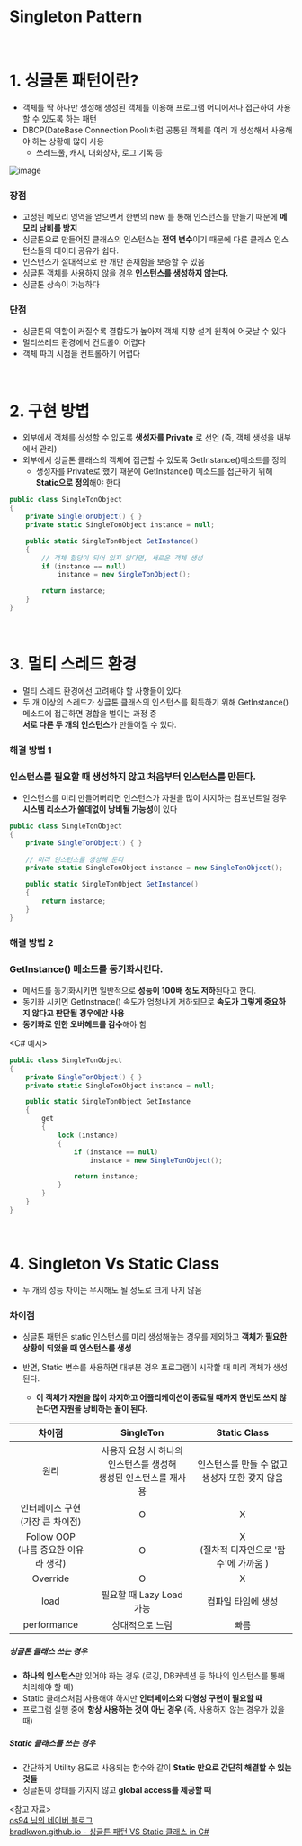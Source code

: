 Singleton Pattern
===

<br>

# 1. 싱글톤 패턴이란?
- 객체를 딱 하나만 생성해 생성된 객체를 이용해 프로그램 어디에서나 접근하여 사용할 수 있도록 하는 패턴
- DBCP(DateBase Connection Pool)처럼 공통된 객체를 여러 개 생성해서 사용해야 하는 상황에 많이 사용
  - 쓰레드풀, 캐시, 대화상자, 로그 기록 등
  
![image](https://user-images.githubusercontent.com/48194683/126578659-0047937d-9415-4f2b-b7d2-cc917db9e2c9.png)

### 장점
- 고정된 메모리 영역을 얻으면서 한번의 new 를 통해 인스턴스를 만들기 때문에 **메모리 낭비를 방지**
- 싱글톤으로 만들어진 클래스의 인스턴스는 **전역 변수**이기 때문에 다른 클래스 인스턴스들의 데이터 공유가 쉽다.
- 인스턴스가 절대적으로 한 개만 존재함을 보증할 수 있음
- 싱글톤 객체를 사용하지 않을 경우 **인스턴스를 생성하지 않는다.**
- 싱글톤 상속이 가능하다

### 단점
- 싱글톤의 역할이 커질수록 결합도가 높아져 객체 지향 설계 원칙에 어긋날 수 있다
- 멀티쓰레드 환경에서 컨트롤이 어렵다
- 객체 파괴 시점을 컨트롤하기 어렵다

<br>

# 2. 구현 방법
- 외부에서 객체를 상성할 수 잆도록 **생성자를 Private** 로 선언 (즉, 객체 생성을 내부에서 관리)
- 외부에서 싱글톤 클래스의 객체에 접근할 수 있도록 GetInstance()메소드를 정의
  - 생성자를 Private로 했기 때문에 GetInstance() 메소드를 접근하기 위해 **Static으로 정의**해야 한다

```C#
public class SingleTonObject
{
    private SingleTonObject() { }
    private static SingleTonObject instance = null;

    public static SingleTonObject GetInstance()
    {
        // 객체 할당이 되어 있지 않다면, 새로운 객체 생성
        if (instance == null)
            instance = new SingleTonObject();

        return instance;
    }
}
```
<br>

# 3. 멀티 스레드 환경
- 멀티 스레드 환경에선 고려해야 할 사항들이 있다.
- 두 개 이상의 스레드가 싱글톤 클래스의 인스턴스를 획득하기 위해 GetInstance() 메소드에 접근하면 경합을 벌이는 과정 중<br> **서로 다른 두 개의 인스턴스**가 만들어질 수 있다.



### 해결 방법 1
### 인스턴스를 필요할 때 생성하지 않고 처음부터 인스턴스를 만든다.

- 인스턴스를 미리 만들어버리면 인스턴스가 자원을 많이 차지하는 컴포넌트일 경우 **시스템 리소스가 쓸데없이 낭비될 가능성**이 있다

```C#
public class SingleTonObject
{
    private SingleTonObject() { }
    
    // 미리 인스턴스를 생성해 둔다
    private static SingleTonObject instance = new SingleTonObject();

    public static SingleTonObject GetInstance()
    {
        return instance;
    }
}
```

### 해결 방법 2
### GetInstance() 메소드를 동기화시킨다.

- 메서드를 동기화시키면 일반적으로 **성능이 100배 정도 저하**된다고 한다.
- 동기화 시키면 GetInstnace() 속도가 엄청나게 저하되므로 **속도가 그렇게 중요하지 않다고 판단될 경우에만 사용**
- **동기화로 인한 오버헤드를 감수**해야 함 

<C# 예시>
```C#
public class SingleTonObject
{
    private SingleTonObject() { }
    private static SingleTonObject instance = null;

    public static SingleTonObject GetInstance
    {
        get
        {
            lock (instance)
            {
                if (instance == null)
                    instance = new SingleTonObject();

                return instance;
            }
        }
    }
}
```

<br>

# 4. Singleton Vs Static Class

- 두 개의 성능 차이는 무시해도 될 정도로 크게 나지 않음


### 차이점
- 싱글톤 패턴은 static 인스턴스를 미리 생성해놓는 경우를 제외하고 **객체가 필요한 상황이 되었을 때 인스턴스를 생성**

- 반면, Static 변수를 사용하면 대부분 경우 프로그램이 시작할 때 미리 객체가 생성된다.
   - **이 객체가 자원을 많이 차지하고 어플리케이션이 종료될 때까지 한번도 쓰지 않는다면 자원을 낭비하는 꼴이 된다.**

|                차이점               	|                               SingleTon                              	|                  Static Class                 	|
|:-----------------------------------:	|:--------------------------------------------------------------------:	|:---------------------------------------------:	|
|                 원리                	| 사용자 요청 시 하나의 인스턴스를 생성해<br> 생성된 인스턴스를 재사용 	| 인스턴스를 만들 수 없고 생성자 또한 갖지 않음 	|
| 인터페이스 구현<br>(가장 큰 차이점) 	|                                   O                                  	|                       X                       	|
|              Follow OOP<br>(나름 중요한 이유라 생각)             	|                                   O                                  	|   X <br>(절차적 디자인으로 '함수'에 가까움 )  	|
|               Override              	|                                   O                                  	|                       X                       	|
|                 load                	|                       필요할 때 Lazy Load 가능                       	|               컴파일 타임에 생성              	|
|             performance             	|                            상대적으로 느림                           	|                      빠름                     	|


##### 싱글톤 클래스 쓰는 경우
- **하나의 인스턴스**만 있어야 하는 경우 (로깅, DB커넥션 등 하나의 인스턴스를 통해 처리해야 할 때)
- Static 클래스처럼 사용해야 하지만 **인터페이스와 다형성 구현이 필요할 때**
- 프로그램 실행 중에 **항상 사용하는 것이 아닌 경우** (즉, 사용하지 않는 경우가 있을 때)

##### Static 클래스를 쓰는 경우
- 간단하게 Utility 용도로 사용되는 함수와 같이 **Static 만으로 간단히 해결할 수 있는 것들**
- 싱글톤이 상태를 가지지 않고 **global access를 제공할 때**


<참고 자료>   
[os94 님의 네이버 블로그](https://m.blog.naver.com/ss1511/221586516299)   
[bradkwon.github.io - 싱글톤 패턴 VS Static 클래스 in C#](https://bradkwon.github.io/tech/2019/03/07/singleton-vs-static-kr/)

